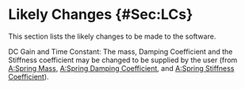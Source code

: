 # Likely Changes {#Sec:LCs}

This section lists the likely changes to be made to the software.

<div id="likeChgPP"></div>

DC Gain and Time Constant: The mass, Damping Coefficient and the Stiffness coefficient may be changed to be supplied by the user (from [A:Spring Mass](./SecAssumps.md#massSpring), [A:Spring Damping Coefficient](./SecAssumps.md#dampingCoeffSpring), and [A:Spring Stiffness Coefficient](./SecAssumps.md#stiffnessCoeffSpring)).
